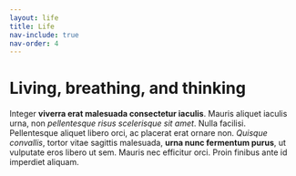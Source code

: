 ```yaml
---
layout: life
title: Life
nav-include: true
nav-order: 4
---
```


# Living, breathing, and thinking

Integer **viverra erat malesuada consectetur iaculis**. Mauris aliquet iaculis urna, non _pellentesque risus scelerisque sit amet_. Nulla facilisi. Pellentesque aliquet libero orci, ac placerat erat ornare non. _Quisque convallis_, tortor vitae sagittis malesuada, **urna nunc fermentum purus**, ut vulputate eros libero ut sem. Mauris nec efficitur orci. Proin finibus ante id imperdiet aliquam.